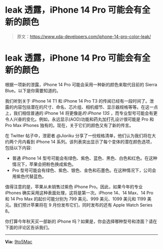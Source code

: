 # leak 透露，iPhone 14 Pro 可能会有全新的颜色

> 原文：<https://www.xda-developers.com/iphone-14-pro-color-leak/>

# leak 透露，iPhone 14 Pro 可能会有全新的颜色

根据一项新的泄露，iPhone 14 Pro 可能会采用一种新的颜色来取代目前的 Sierra Blue。以下是你需要知道的。

我们听到关于 iPhone 14 T1 和 iPhone 14 Pro T3 的传闻已经有一段时间了。泄露的内容包括潜在的尺寸、命名、芯片组、相机细节、显示器规格等等。在这一点上，我们相信普通的 iPhone 14 将更像是*的 iPhone 13S* ，而专业型号可能会有更令人兴奋的变化。例如，永远显示(AOD)功能和药丸加打孔设计很可能是 Pro 和 Pro Max iPhones 独有的。现在，关于它们的颜色又有了新的传言。

在 Twitter 帖子中，泄密者 *@Jioriku* 分享了一份规格清单，他们认为我们将在大约两个月内看到 iPhone 14 系列。该列表突出显示了每个变体的潜在颜色选项，包括以下内容:

*   普通 iPhone 14 型号可能会有绿色、紫色、蓝色、黑色、白色和红色。在这种情况下，苹果会把粉色换成紫色。
*   Pro 型号可能会有绿色、紫色、银色、金色和石墨色。在这种情况下，公司会用紫色代替蓝色。

值得注意的是，苹果从未销售过紫色 iPhone Pro。因此，如果今年的专业 iPhones 确实采用这种表面处理，这将是第一次。iPhone 14、14 Max、14 Pro 和 14 Pro Max 的起价可能分别为 799 美元、999 美元、1099 美元和 1199 美元。我们预计苹果将在 9 月份发布它们，同时发布的还有 Apple Watch Series 8。

你打算今年秋天买一部新的 iPhone 吗？如果是，你会选择哪种型号和漆面？请在下面的评论区告诉我们。

* * *

**Via:** [9to5Mac](https://9to5mac.com/2022/08/03/rumor-iphone-14-purple-storage-option-charging/)